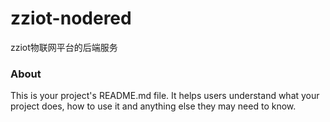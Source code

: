 zziot-nodered
=============

zziot物联网平台的后端服务

### About

This is your project's README.md file. It helps users understand what your
project does, how to use it and anything else they may need to know.